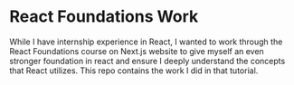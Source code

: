 # React Foundations Work
While I have internship experience in React, I wanted to work through the React Foundations course on Next.js website to give myself an even stronger foundation in react and ensure I deeply understand the concepts that React utilizes. This repo contains the work I did in that tutorial.
